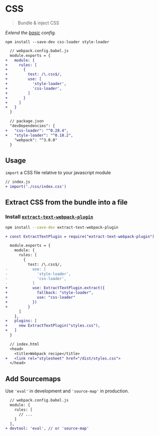 # CSS
> Bundle & inject CSS

*Extend the [basic](https://github.com/mrmartineau/webpack-recipes/blob/master/basic/webpack.config.babel.js) config.*

```
npm install --save-dev css-loader style-loader
```

```diff
  // webpack.config.babel.js
  module.exports = {
+   module: {
+     rules: [
+       {
+         test: /\.css$/,
+         use: [
+           'style-loader',
+           'css-loader',
+         ]
+       }
+     ]
+   }
  }

  // package.json
  "devDependencies": {
+   "css-loader": "^0.28.4",
+   "style-loader": "^0.18.2",
    "webpack": "^3.0.0"
  }
```

## Usage
`import` a CSS file relative to your javascript module

```diff
// index.js
+ import('./css/index.css')
```

## Extract CSS from the bundle into a file

### Install [`extract-text-webpack-plugin`](https://github.com/webpack-contrib/extract-text-webpack-plugin)

```sh
npm install --save-dev extract-text-webpack-plugin
```

```diff
+ const ExtractTextPlugin = require("extract-text-webpack-plugin")

  module.exports = {
    module: {
      rules: [
        {
          test: /\.css$/,
-           use: [
-             'style-loader',
-             'css-loader',
-           ]
+           use: ExtractTextPlugin.extract({
+             fallback: "style-loader",
+             use: "css-loader"
+           })
+         }
      ]
    },
+   plugins: [
+     new ExtractTextPlugin("styles.css"),
+   ]
  }

  // index.html
  <head>
    <title>Webpack recipe</title>
+   <link rel="stylesheet" href="/dist/styles.css">
  </head>
```

## Add Sourcemaps
Use `'eval'` in development and `'source-map'` in production.

```diff
  // webpack.config.babel.js
  module: {
    rules: [
      // ...
    ]
  ],
+ devtool: 'eval', // or 'source-map'
```

